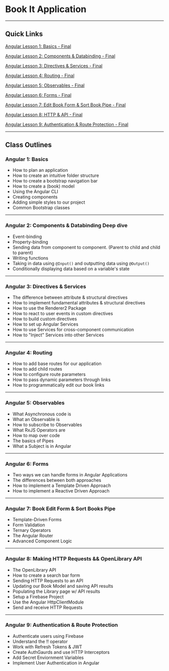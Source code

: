 # Book It Application

---

## Quick Links

[Angular Lesson 1: Basics - Final](https://github.com/WilderDev/Book-It-Application--Codefi-Bootcamp/tree/Angular-1---basics---Final)

[Angular Lesson 2: Components & Databinding - Final](https://github.com/WilderDev/Book-It-Application--Codefi-Bootcamp/tree/Angular-2---components-%26-databinding---Final)

[Angular Lesson 3: Directives & Services - Final](https://github.com/WilderDev/Book-It-Application--Codefi-Bootcamp/tree/Angular-3---directives-%26-services---final)

[Angular Lesson 4: Routing - Final](https://github.com/WilderDev/Book-It-Application--Codefi-Bootcamp/tree/Angular-4---routing---final)

[Angular Lesson 5: Observables - Final](https://github.com/WilderDev/Book-It-Application--Codefi-Bootcamp/tree/Angular-5---observables---final)

[Angular Lesson 6: Forms - Final](https://github.com/WilderDev/Book-It-Application--Codefi-Bootcamp/tree/Angular-6---forms---final)

[Angular Lesson 7: Edit Book Form & Sort Book Pipe - Final](https://github.com/WilderDev/Book-It-Application--Codefi-Bootcamp/tree/Angular-7---edit-form-%26-sort-pipe---final)

[Angular Lesson 8: HTTP & API - Final](https://github.com/WilderDev/Book-It-Application--Codefi-Bootcamp/tree/Angular-8---http-api---final)

[Angular Lesson 9: Authentication & Route Protection - Final](https://github.com/WilderDev/Book-It-Application--Codefi-Bootcamp/tree/Angular-9---Authentication---final)

---

## Class Outlines

### Angular 1: Basics

- How to plan an application
- How to create an intuitive folder structure
- How to create a bootstrap navigation bar
- How to create a (book) model
- Using the Angular CLI
- Creating components
- Adding simple styles to our project
- Common Bootstrap classes



---


### Angular 2: Components & Databinding Deep dive

- Event-binding
- Property-binding
- Sending data from component to component. (Parent to child and child to parent)
- Writing functions
- Taking in data using `@Input()` and outputting data using `@Output()`
- Conditionally displaying data based on a variable's state

---


### Angular 3: Directives & Services

- The difference between attribute & structural directives
- How to implement fundamental attributes & structural directives
- How to use the Renderer2 Package
- How to react to user events in custom directives
- How to build custom directives
- How to set up Angular Services
- How to use Services for cross-component communication
- How to "Inject" Services into other Services

---

### Angular 4: Routing

- How to add base routes for our application
- How to add child routes
- How to configure route parameters
- How to pass dynamic parameters through links
- How to programmatically edit our book links

---

### Angular 5: Observables

- What Asynchronous code is
- What an Observable is
- How to subscribe to Observables
- What RxJS Operators are
- How to map over code
- The basics of Pipes
- What a Subject is in Angular

---

### Angular 6: Forms

- Two ways we can handle forms in Angular Applications
- The differences between both approaches
- How to implement a Template Driven Approach
- How to implement a Reactive Driven Approach

---

### Angular 7: Book Edit Form & Sort Books Pipe

- Template-Driven Forms
- Form Validation
- Ternary Operators
- The Angular Router
- Advanced Component Logic

---

### Angular 8: Making HTTP Requests && OpenLibrary API

- The OpenLibrary API
- How to create a search bar form
- Sending HTTP Requests to an API
- Updating our Book Model and saving API results
- Populating the Library page w/ API results
- Setup a Firebase Project
- Use the Angular HttpClientModule
- Send and receive HTTP Requests

---

### Angular 9: Authentication & Route Protection

- Authenticate users using Firebase
- Understand the !! operator
- Work with Refresh Tokens & JWT
- Create AuthGaurds and use HTTP Interceptors
- Add Secret Enviornment Variables
- Implement User Authentication in Angular
